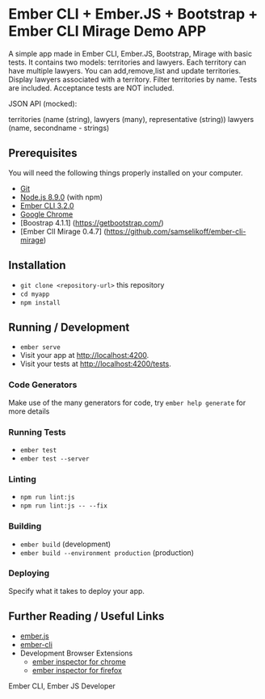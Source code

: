 # Ember CLI + Ember.JS + Bootstrap + Ember CLI Mirage Demo APP

A simple app made in Ember CLI, Ember.JS, Bootstrap, Mirage with basic tests. It contains two models: territories and lawyers. Each territory can have multiple lawyers. You can add,remove,list and update territories. Display lawyers associated with a territory. Filter territories by name. Tests are included. Acceptance tests are NOT included.

JSON API (mocked):

territories (name (string), lawyers (many), representative (string))
lawyers (name, secondname - strings)

## Prerequisites

You will need the following things properly installed on your computer.

* [Git](https://git-scm.com/)
* [Node.js 8.9.0](https://nodejs.org/) (with npm)
* [Ember CLI 3.2.0](https://ember-cli.com/)
* [Google Chrome](https://google.com/chrome/)
* [Boostrap 4.1.1] (https://getbootstrap.com/)
* [Ember ClI Mirage 0.4.7] (https://github.com/samselikoff/ember-cli-mirage)

## Installation

* `git clone <repository-url>` this repository
* `cd myapp`
* `npm install`

## Running / Development

* `ember serve`
* Visit your app at [http://localhost:4200](http://localhost:4200).
* Visit your tests at [http://localhost:4200/tests](http://localhost:4200/tests).

### Code Generators

Make use of the many generators for code, try `ember help generate` for more details

### Running Tests

* `ember test`
* `ember test --server`

### Linting

* `npm run lint:js`
* `npm run lint:js -- --fix`

### Building

* `ember build` (development)
* `ember build --environment production` (production)

### Deploying

Specify what it takes to deploy your app.

## Further Reading / Useful Links

* [ember.js](https://emberjs.com/)
* [ember-cli](https://ember-cli.com/)
* Development Browser Extensions
  * [ember inspector for chrome](https://chrome.google.com/webstore/detail/ember-inspector/bmdblncegkenkacieihfhpjfppoconhi)
  * [ember inspector for firefox](https://addons.mozilla.org/en-US/firefox/addon/ember-inspector/)


Ember CLI, Ember JS Developer